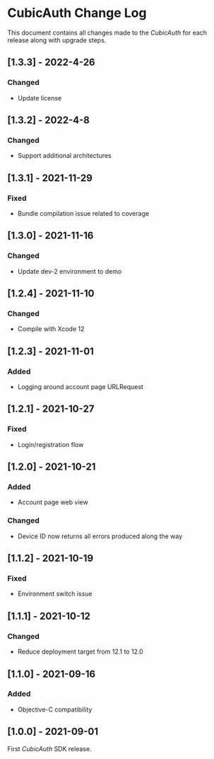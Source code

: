 # CubicAuth Change Log

This document contains all changes made to the _CubicAuth_ for each release along with upgrade steps.

## [1.3.3] - 2022-4-26

### Changed

* Update license

## [1.3.2] - 2022-4-8

### Changed

* Support additional architectures

## [1.3.1] - 2021-11-29

### Fixed

* Bundle compilation issue related to coverage

## [1.3.0] - 2021-11-16

### Changed

* Update dev-2 environment to demo

## [1.2.4] - 2021-11-10

### Changed

* Compile with Xcode 12

## [1.2.3] - 2021-11-01

### Added

* Logging around account page URLRequest

## [1.2.1] - 2021-10-27

### Fixed

* Login/registration flow

## [1.2.0] - 2021-10-21

### Added

* Account page web view

### Changed

* Device ID now returns all errors produced along the way

## [1.1.2] - 2021-10-19

### Fixed

* Environment switch issue

## [1.1.1] - 2021-10-12

### Changed

* Reduce deployment target from 12.1 to 12.0

## [1.1.0] - 2021-09-16

### Added

* Objective-C compatibility

## [1.0.0] - 2021-09-01

First _CubicAuth_ SDK release.
